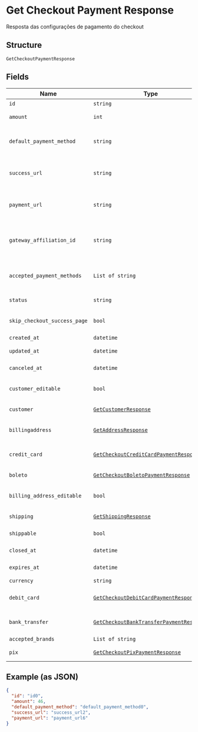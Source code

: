 
# Get Checkout Payment Response

Resposta das configurações de pagamento do checkout

## Structure

`GetCheckoutPaymentResponse`

## Fields

| Name | Type | Tags | Description |
|  --- | --- | --- | --- |
| `id` | `string` | Optional | - |
| `amount` | `int` | Optional | Valor em centavos |
| `default_payment_method` | `string` | Optional | Meio de pagamento padrão no checkout |
| `success_url` | `string` | Optional | Url de redirecionamento de sucesso após o checkou |
| `payment_url` | `string` | Optional | Url para pagamento usando o checkout |
| `gateway_affiliation_id` | `string` | Optional | Código da afiliação onde o pagamento será processado no gateway |
| `accepted_payment_methods` | `List of string` | Optional | Meios de pagamento aceitos no checkout |
| `status` | `string` | Optional | Status do checkout |
| `skip_checkout_success_page` | `bool` | Optional | Pular tela de sucesso pós-pagamento? |
| `created_at` | `datetime` | Optional | Data de criação |
| `updated_at` | `datetime` | Optional | Data de atualização |
| `canceled_at` | `datetime` | Optional | Data de cancelamento |
| `customer_editable` | `bool` | Optional | Torna o objeto customer editável |
| `customer` | [`GetCustomerResponse`](../../doc/models/get-customer-response.md) | Optional | Dados do comprador |
| `billingaddress` | [`GetAddressResponse`](../../doc/models/get-address-response.md) | Optional | Dados do endereço de cobrança |
| `credit_card` | [`GetCheckoutCreditCardPaymentResponse`](../../doc/models/get-checkout-credit-card-payment-response.md) | Optional | Configurações de cartão de crédito |
| `boleto` | [`GetCheckoutBoletoPaymentResponse`](../../doc/models/get-checkout-boleto-payment-response.md) | Optional | Configurações de boleto |
| `billing_address_editable` | `bool` | Optional | Indica se o billing address poderá ser editado |
| `shipping` | [`GetShippingResponse`](../../doc/models/get-shipping-response.md) | Optional | Configurações  de entrega |
| `shippable` | `bool` | Optional | Indica se possui entrega |
| `closed_at` | `datetime` | Optional | Data de fechamento |
| `expires_at` | `datetime` | Optional | Data de expiração |
| `currency` | `string` | Optional | Moeda |
| `debit_card` | [`GetCheckoutDebitCardPaymentResponse`](../../doc/models/get-checkout-debit-card-payment-response.md) | Optional | Configurações de cartão de débito |
| `bank_transfer` | [`GetCheckoutBankTransferPaymentResponse`](../../doc/models/get-checkout-bank-transfer-payment-response.md) | Optional | Bank transfer payment response |
| `accepted_brands` | `List of string` | Optional | Accepted Brands |
| `pix` | [`GetCheckoutPixPaymentResponse`](../../doc/models/get-checkout-pix-payment-response.md) | Optional | Pix payment response |

## Example (as JSON)

```json
{
  "id": "id0",
  "amount": 46,
  "default_payment_method": "default_payment_method0",
  "success_url": "success_url2",
  "payment_url": "payment_url6"
}
```

